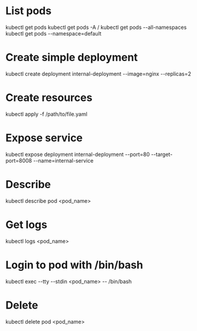 # List pods
kubectl get pods
kubectl get pods -A / kubectl get pods --all-namespaces
kubectl get pods --namespace=default

# Create simple deployment
kubectl create deployment internal-deployment --image=nginx --replicas=2

# Create resources
kubectl apply -f /path/to/file.yaml

# Expose service
kubectl expose deployment internal-deployment --port=80 --target-port=8008 --name=internal-service

# Describe
kubectl describe pod <pod_name>

# Get logs
kubectl logs <pod_name>

# Login to pod with /bin/bash
kubectl exec --tty --stdin <pod_name> -- /bin/bash

# Delete
kubectl delete pod <pod_name>